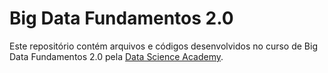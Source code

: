 # Big Data Fundamentos 2.0

Este repositório contém arquivos e códigos desenvolvidos no curso de Big Data Fundamentos 2.0 pela [Data Science Academy](https://www.datascienceacademy.com.br/).
